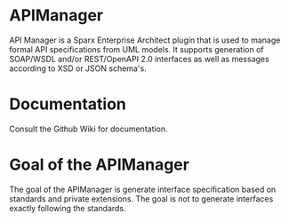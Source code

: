 # APIManager
API Manager is a Sparx Enterprise Architect plugin that is used to manage formal API specifications from UML models. It supports generation of SOAP/WSDL and/or REST/OpenAPI 2.0 interfaces as well as messages according to XSD or JSON schema's.

# Documentation

Consult the Github Wiki for documentation.

# Goal of the APIManager
The goal of the APIManager is generate interface specification based on standards and private extensions. The goal is not to generate interfaces exactly following the standards.
